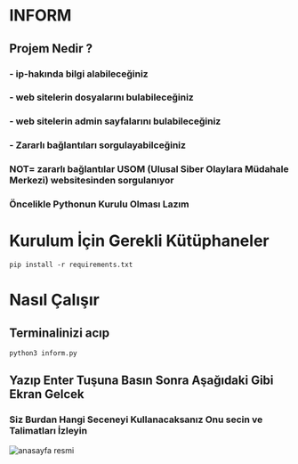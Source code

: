 # INFORM
## Projem Nedir ?
### - ip-hakında bilgi alabileceğiniz
### - web sitelerin dosyalarını bulabileceğiniz
### - web sitelerin admin sayfalarını bulabileceğiniz
### - Zararlı bağlantıları sorgulayabilceğiniz 
### NOT= zararlı bağlantılar USOM (Ulusal Siber Olaylara Müdahale Merkezi) websitesinden sorgulanıyor
### Öncelikle Pythonun Kurulu Olması Lazım 
# Kurulum İçin Gerekli Kütüphaneler

``` pip install -r requirements.txt ```

# Nasıl Çalışır
## Terminalinizi acıp 
`python3 inform.py` 
## Yazıp Enter Tuşuna Basın Sonra Aşağıdaki Gibi Ekran Gelcek
### Siz Burdan Hangi Seceneyi Kullanacaksanız Onu secin ve Talimatları İzleyin
![anasayfa resmi](https://i.hizliresim.com/s2t9bfl.png)

 
